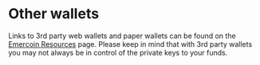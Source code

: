 # Other wallets

Links to 3rd party web wallets and paper wallets can be found on the [Emercoin Resources](../Links_&_Resources) page. Please keep in mind that with 3rd party wallets you may not always be in control of the private keys to your funds.
